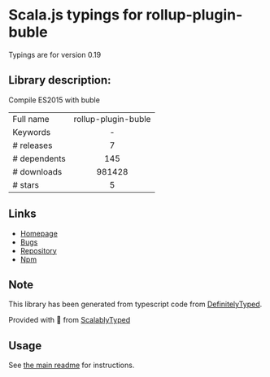 
# Scala.js typings for rollup-plugin-buble

Typings are for version 0.19

## Library description:
Compile ES2015 with buble

|                    |                 |
| ------------------ | :-------------: |
| Full name          | rollup-plugin-buble |
| Keywords           | - |
| # releases         | 7 |
| # dependents       | 145 |
| # downloads        | 981428 |
| # stars            | 5 |

## Links
- [Homepage](https://github.com/rollup/rollup-plugin-buble#readme)
- [Bugs](https://github.com/rollup/rollup-plugin-buble/issues)
- [Repository](https://github.com/rollup/rollup-plugin-buble)
- [Npm](https://www.npmjs.com/package/rollup-plugin-buble)
    


## Note
This library has been generated from typescript code from [DefinitelyTyped](https://definitelytyped.org).

Provided with :purple_heart: from [ScalablyTyped](https://github.com/oyvindberg/ScalablyTyped)

## Usage
See [the main readme](../../readme.md) for instructions.


